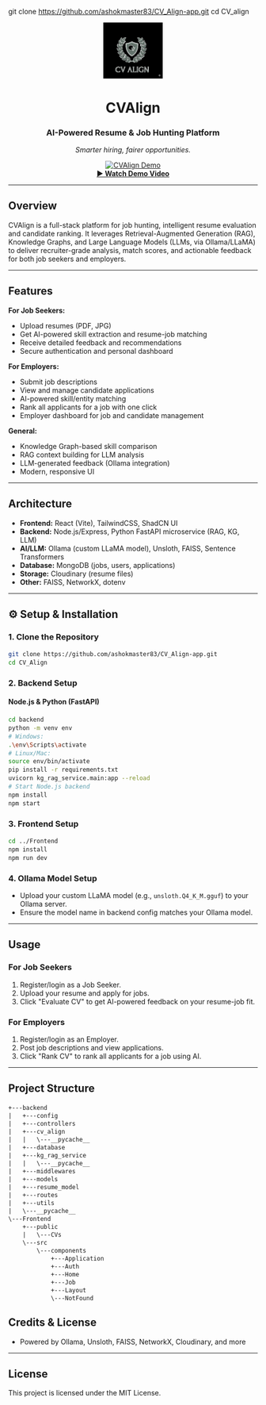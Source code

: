 git clone https://github.com/ashokmaster83/CV_Align-app.git
cd CV_align


<div align="center">
    <img src="Frontend/public/CvAlign.png" alt="CVAlign Logo" width="120" />
    <h1>CVAlign</h1>
    <h3>AI-Powered Resume & Job Hunting Platform</h3>
    <p><em>Smarter hiring, fairer opportunities.</em></p>
    <a href="https://drive.google.com/file/d/1Ch4hcZrrRDFnnnrnmW9cDGN8hrMej75e/view?usp=sharing" target="_blank">
        <img src="C:\Users\Ashok\My_Intern\CVALIGN\CV_Align\Frontend\public\preview.gif" alt="CVAlign Demo" width="600" />
    </a>
    <br/>
    <a href="https://drive.google.com/file/d/1Ch4hcZrrRDFnnnrnmW9cDGN8hrMej75e/view?usp=sharing" target="_blank"><b>▶ Watch Demo Video</b></a>
</div>

---

## Overview

CVAlign is a full-stack platform for job hunting, intelligent resume evaluation and candidate ranking. It leverages Retrieval-Augmented Generation (RAG), Knowledge Graphs, and Large Language Models (LLMs, via Ollama/LLaMA) to deliver recruiter-grade analysis, match scores, and actionable feedback for both job seekers and employers.

---

## Features

**For Job Seekers:**
- Upload resumes (PDF, JPG)
- Get AI-powered skill extraction and resume-job matching
- Receive detailed feedback and recommendations
- Secure authentication and personal dashboard

**For Employers:**
- Submit job descriptions
- View and manage candidate applications
- AI-powered skill/entity matching
- Rank all applicants for a job with one click
- Employer dashboard for job and candidate management

**General:**
- Knowledge Graph-based skill comparison
- RAG context building for LLM analysis
- LLM-generated feedback (Ollama integration)
- Modern, responsive UI

---

## Architecture

- **Frontend:** React (Vite), TailwindCSS, ShadCN UI
- **Backend:** Node.js/Express, Python FastAPI microservice (RAG, KG, LLM)
- **AI/LLM:** Ollama (custom LLaMA model), Unsloth, FAISS, Sentence Transformers
- **Database:** MongoDB (jobs, users, applications)
- **Storage:** Cloudinary (resume files)
- **Other:** FAISS, NetworkX, dotenv

---

## ⚙️ Setup & Installation

### 1. Clone the Repository
```bash
git clone https://github.com/ashokmaster83/CV_Align-app.git
cd CV_Align
```

### 2. Backend Setup
#### Node.js & Python (FastAPI)
```bash
cd backend
python -m venv env
# Windows:
.\env\Scripts\activate
# Linux/Mac:
source env/bin/activate
pip install -r requirements.txt
uvicorn kg_rag_service.main:app --reload
# Start Node.js backend
npm install
npm start
```

### 3. Frontend Setup
```bash
cd ../Frontend
npm install
npm run dev
```

### 4. Ollama Model Setup
- Upload your custom LLaMA model (e.g., `unsloth.Q4_K_M.gguf`) to your Ollama server.
- Ensure the model name in backend config matches your Ollama model.

---

## Usage

### For Job Seekers
1. Register/login as a Job Seeker.
2. Upload your resume and apply for jobs.
3. Click "Evaluate CV" to get AI-powered feedback on your resume-job fit.

### For Employers
1. Register/login as an Employer.
2. Post job descriptions and view applications.
3. Click "Rank CV" to rank all applicants for a job using AI.

---

## Project Structure

```text
+---backend
|   +---config
|   +---controllers
|   +---cv_align
|   |   \---__pycache__
|   +---database
|   +---kg_rag_service
|   |   \---__pycache__
|   +---middlewares
|   +---models
|   +---resume_model
|   +---routes
|   +---utils
|   \---__pycache__
\---Frontend
    +---public
    |   \---CVs
    \---src
        \---components
            +---Application
            +---Auth
            +---Home
            +---Job
            +---Layout
            \---NotFound
```
## Credits & License

- Powered by Ollama, Unsloth, FAISS, NetworkX, Cloudinary, and more

---

## License

This project is licensed under the MIT License.

